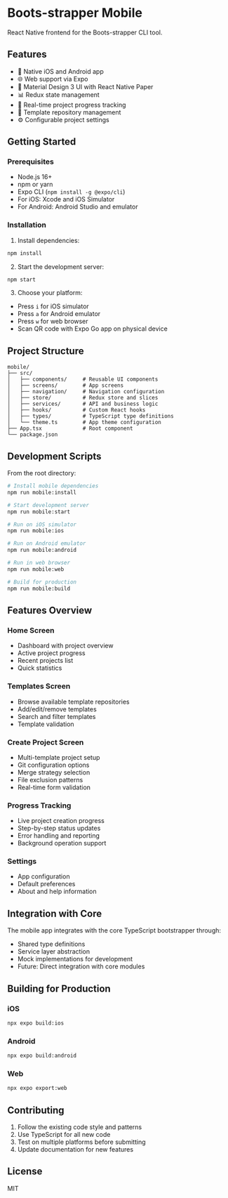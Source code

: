 # Boots-strapper Mobile

React Native frontend for the Boots-strapper CLI tool.

## Features

- 📱 Native iOS and Android app
- 🌐 Web support via Expo
- 🎨 Material Design 3 UI with React Native Paper
- 📊 Redux state management
- 🔄 Real-time project progress tracking
- 📝 Template repository management
- ⚙️ Configurable project settings

## Getting Started

### Prerequisites

- Node.js 16+ 
- npm or yarn
- Expo CLI (`npm install -g @expo/cli`)
- For iOS: Xcode and iOS Simulator
- For Android: Android Studio and emulator

### Installation

1. Install dependencies:
```bash
npm install
```

2. Start the development server:
```bash
npm start
```

3. Choose your platform:
- Press `i` for iOS simulator
- Press `a` for Android emulator  
- Press `w` for web browser
- Scan QR code with Expo Go app on physical device

## Project Structure

```
mobile/
├── src/
│   ├── components/     # Reusable UI components
│   ├── screens/        # App screens
│   ├── navigation/     # Navigation configuration
│   ├── store/          # Redux store and slices
│   ├── services/       # API and business logic
│   ├── hooks/          # Custom React hooks
│   ├── types/          # TypeScript type definitions
│   └── theme.ts        # App theme configuration
├── App.tsx             # Root component
└── package.json
```

## Development Scripts

From the root directory:

```bash
# Install mobile dependencies
npm run mobile:install

# Start development server
npm run mobile:start

# Run on iOS simulator
npm run mobile:ios

# Run on Android emulator
npm run mobile:android

# Run in web browser
npm run mobile:web

# Build for production
npm run mobile:build
```

## Features Overview

### Home Screen
- Dashboard with project overview
- Active project progress
- Recent projects list
- Quick statistics

### Templates Screen
- Browse available template repositories
- Add/edit/remove templates
- Search and filter templates
- Template validation

### Create Project Screen
- Multi-template project setup
- Git configuration options
- Merge strategy selection
- File exclusion patterns
- Real-time form validation

### Progress Tracking
- Live project creation progress
- Step-by-step status updates
- Error handling and reporting
- Background operation support

### Settings
- App configuration
- Default preferences
- About and help information

## Integration with Core

The mobile app integrates with the core TypeScript bootstrapper through:

- Shared type definitions
- Service layer abstraction
- Mock implementations for development
- Future: Direct integration with core modules

## Building for Production

### iOS
```bash
npx expo build:ios
```

### Android
```bash
npx expo build:android
```

### Web
```bash
npx expo export:web
```

## Contributing

1. Follow the existing code style and patterns
2. Use TypeScript for all new code
3. Test on multiple platforms before submitting
4. Update documentation for new features

## License

MIT